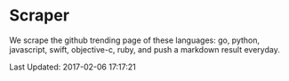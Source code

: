 # Scraper

We scrape the github trending page of these languages: go, python, javascript, swift, objective-c, ruby, and push a markdown result everyday.

Last Updated: 2017-02-06 17:17:21